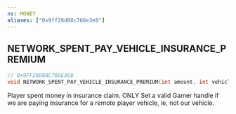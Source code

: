 ```yaml
---
ns: MONEY
aliases: ["0x9ff28d88c766e3e8"]
---
```

## NETWORK_SPENT_PAY_VEHICLE_INSURANCE_PREMIUM

```c
// 0x9FF28D88C766E3E8
void NETWORK_SPENT_PAY_VEHICLE_INSURANCE_PREMIUM(int amount, int vehiclehash, Any* handle, bool fromBank, bool fromBankAndWallet);
```

Player spent money in insurance claim. ONLY Set a valid Gamer handle if we are paying insurance for a remote player vehicle, ie, not our vehicle.


